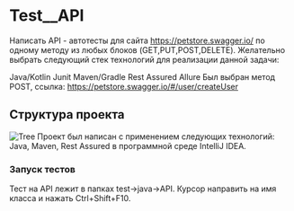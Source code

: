 # Test__API
Написать API - автотесты для сайта https://petstore.swagger.io/ по одному методу из любых блоков (GET,PUT,POST,DELETE). Желательно выбрать следующий стек технологий для реализации данной задачи: 
 
Java/Kotlin 
Junit 
Maven/Gradle 
Rest Assured 
Allure 
Был выбран метод POST, ссылка: https://petstore.swagger.io/#/user/createUser 
 
## Структура проекта  
![Tree](https://user-images.githubusercontent.com/75842400/185626854-805155bb-b005-47b3-9124-7caedd6bac3b.PNG)
Проект был написан с применением следующих технологий: Java, Maven, Rest Assured в программной среде IntelliJ IDEA. 
 
### Запуск тестов 
Тест на API лежит в папках test->java->API. Курсор направить на имя класса и нажать Ctrl+Shift+F10.
